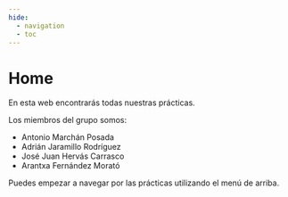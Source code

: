 ```yaml
---
hide:
  - navigation
  - toc
---
```


# Home

En esta web encontrarás todas nuestras prácticas.

Los miembros del grupo somos:

- Antonio Marchán Posada
- Adrián Jaramillo Rodríguez
- José Juan Hervás Carrasco
- Arantxa Fernández Morató

Puedes empezar a navegar por las prácticas utilizando el menú de arriba.
